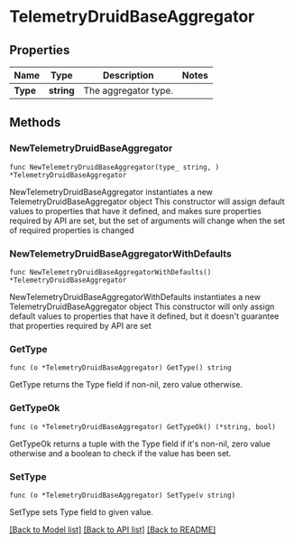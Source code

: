 # TelemetryDruidBaseAggregator

## Properties

Name | Type | Description | Notes
------------ | ------------- | ------------- | -------------
**Type** | **string** | The aggregator type. | 

## Methods

### NewTelemetryDruidBaseAggregator

`func NewTelemetryDruidBaseAggregator(type_ string, ) *TelemetryDruidBaseAggregator`

NewTelemetryDruidBaseAggregator instantiates a new TelemetryDruidBaseAggregator object
This constructor will assign default values to properties that have it defined,
and makes sure properties required by API are set, but the set of arguments
will change when the set of required properties is changed

### NewTelemetryDruidBaseAggregatorWithDefaults

`func NewTelemetryDruidBaseAggregatorWithDefaults() *TelemetryDruidBaseAggregator`

NewTelemetryDruidBaseAggregatorWithDefaults instantiates a new TelemetryDruidBaseAggregator object
This constructor will only assign default values to properties that have it defined,
but it doesn't guarantee that properties required by API are set

### GetType

`func (o *TelemetryDruidBaseAggregator) GetType() string`

GetType returns the Type field if non-nil, zero value otherwise.

### GetTypeOk

`func (o *TelemetryDruidBaseAggregator) GetTypeOk() (*string, bool)`

GetTypeOk returns a tuple with the Type field if it's non-nil, zero value otherwise
and a boolean to check if the value has been set.

### SetType

`func (o *TelemetryDruidBaseAggregator) SetType(v string)`

SetType sets Type field to given value.



[[Back to Model list]](../README.md#documentation-for-models) [[Back to API list]](../README.md#documentation-for-api-endpoints) [[Back to README]](../README.md)



